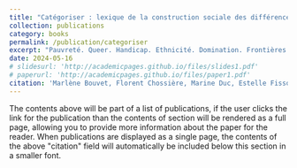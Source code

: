 ```yaml
---
title: "Catégoriser : lexique de la construction sociale des différences"
collection: publications
category: books
permalink: /publication/categoriser
excerpt: "Pauvreté. Queer. Handicap. Ethnicité. Domination. Frontières. Omniprésentes, les catégories structurent le monde social. Mais qu'est-ce que catégoriser veut dire ? Qui produit les catégories et les impose ? Comment résister avec et contre elles ? Véritable boîte à outils, ce lexique rassemble 48 synthèses inédites permettant de penser, avec les sciences sociales contemporaines, les catégories et leurs liens avec les rapports de pouvoir. Chaque notice thématique présente un concept pour penser ces processus, en retrace la genèse et en propose des définitions opératoires, réactualisées à l'aune de débats et exemples contemporains. S'adressant à un large public, l'ouvrage propose un éclairage informé sur ces sujets de société. Il met à l'épreuve les termes du débat public, au-delà de l'étude d'un groupe en particulier et d'une conception figée des identités."
date: 2024-05-16
# slidesurl: 'http://academicpages.github.io/files/slides1.pdf'
# paperurl: 'http://academicpages.github.io/files/paper1.pdf'
citation: 'Marlène Bouvet, Florent Chossière, Marine Duc, Estelle Fisson (Dir.). Catégoriser : lexique de la construction sociale des différences. ENS Éditions, pp. 722, 2024, Sociétés, espaces, temps, 979-10-362-0720-4.'
---
```


The contents above will be part of a list of publications, if the user clicks the link for the publication than the contents of section will be rendered as a full page, allowing you to provide more information about the paper for the reader. When publications are displayed as a single page, the contents of the above "citation" field will automatically be included below this section in a smaller font.